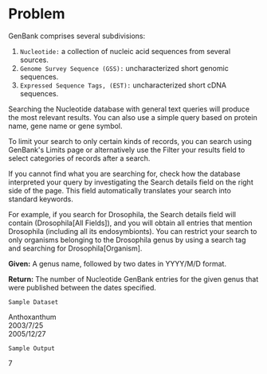 # Problem

GenBank comprises several subdivisions:

  1.  `Nucleotide:` a collection of nucleic acid sequences from several sources.
  2.  `Genome Survey Sequence (GSS):` uncharacterized short genomic sequences.
  3.  `Expressed Sequence Tags, (EST):` uncharacterized short cDNA sequences.

Searching the Nucleotide database with general text queries will produce the most relevant results. You can also use a simple query based on protein name, gene name or gene symbol.

To limit your search to only certain kinds of records, you can search using GenBank's Limits page or alternatively use the Filter your results field to select categories of records after a search.

If you cannot find what you are searching for, check how the database interpreted your query by investigating the Search details field on the right side of the page. This field automatically translates your search into standard keywords.

For example, if you search for Drosophila, the Search details field will contain (Drosophila[All Fields]), and you will obtain all entries that mention Drosophila (including all its endosymbionts). You can restrict your search to only organisms belonging to the Drosophila genus by using a search tag and searching for Drosophila[Organism].

**Given:** A genus name, followed by two dates in YYYY/M/D format.

**Return:** The number of Nucleotide GenBank entries for the given genus that were published between the dates specified.

`Sample Dataset`

Anthoxanthum   
2003/7/25     
2005/12/27     

`Sample Output`

7
